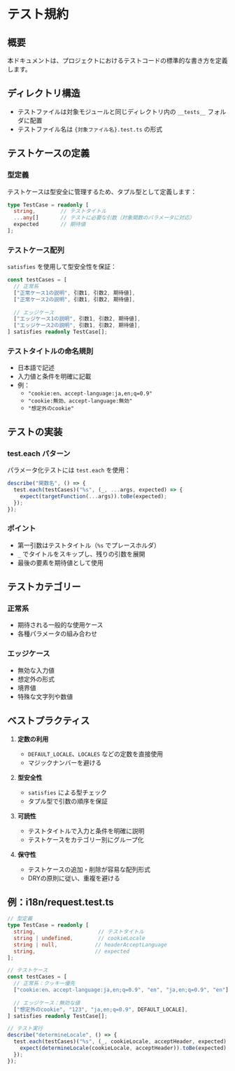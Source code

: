 # テスト規約

## 概要
本ドキュメントは、プロジェクトにおけるテストコードの標準的な書き方を定義します。

## ディレクトリ構造
- テストファイルは対象モジュールと同じディレクトリ内の `__tests__` フォルダに配置
- テストファイル名は `{対象ファイル名}.test.ts` の形式

## テストケースの定義

### 型定義
テストケースは型安全に管理するため、タプル型として定義します：

```typescript
type TestCase = readonly [
  string,        // テストタイトル
  ...any[]       // テストに必要な引数（対象関数のパラメータに対応）
  expected       // 期待値
];
```

### テストケース配列
`satisfies` を使用して型安全性を保証：

```typescript
const testCases = [
  // 正常系
  ["正常ケース1の説明", 引数1, 引数2, 期待値],
  ["正常ケース2の説明", 引数1, 引数2, 期待値],
  
  // エッジケース
  ["エッジケース1の説明", 引数1, 引数2, 期待値],
  ["エッジケース2の説明", 引数1, 引数2, 期待値],
] satisfies readonly TestCase[];
```

### テストタイトルの命名規則
- 日本語で記述
- 入力値と条件を明確に記載
- 例：
  - `"cookie:en、accept-language:ja,en;q=0.9"`
  - `"cookie:無効、accept-language:無効"`
  - `"想定外のcookie"`

## テストの実装

### test.each パターン
パラメータ化テストには `test.each` を使用：

```typescript
describe("関数名", () => {
  test.each(testCases)("%s", (_, ...args, expected) => {
    expect(targetFunction(...args)).toBe(expected);
  });
});
```

### ポイント
- 第一引数はテストタイトル（`%s` でプレースホルダ）
- `_` でタイトルをスキップし、残りの引数を展開
- 最後の要素を期待値として使用

## テストカテゴリー

### 正常系
- 期待される一般的な使用ケース
- 各種パラメータの組み合わせ

### エッジケース
- 無効な入力値
- 想定外の形式
- 境界値
- 特殊な文字列や数値

## ベストプラクティス

1. **定数の利用**
   - `DEFAULT_LOCALE`、`LOCALES` などの定数を直接使用
   - マジックナンバーを避ける

2. **型安全性**
   - `satisfies` による型チェック
   - タプル型で引数の順序を保証

3. **可読性**
   - テストタイトルで入力と条件を明確に説明
   - テストケースをカテゴリー別にグループ化

4. **保守性**
   - テストケースの追加・削除が容易な配列形式
   - DRYの原則に従い、重複を避ける

## 例：i18n/request.test.ts

```typescript
// 型定義
type TestCase = readonly [
  string,                    // テストタイトル
  string | undefined,        // cookieLocale
  string | null,            // headerAcceptLanguage
  string,                   // expected
];

// テストケース
const testCases = [
  // 正常系：クッキー優先
  ["cookie:en、accept-language:ja,en;q=0.9", "en", "ja,en;q=0.9", "en"],
  
  // エッジケース：無効な値
  ["想定外のcookie", "123", "ja,en;q=0.9", DEFAULT_LOCALE],
] satisfies readonly TestCase[];

// テスト実行
describe("determineLocale", () => {
  test.each(testCases)("%s", (_, cookieLocale, acceptHeader, expected) => {
    expect(determineLocale(cookieLocale, acceptHeader)).toBe(expected);
  });
});
```